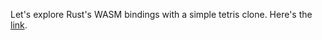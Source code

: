 Let's explore Rust's WASM bindings with a simple tetris clone. Here's the [link](https://loremdipso.github.io/rusty_tetris).
